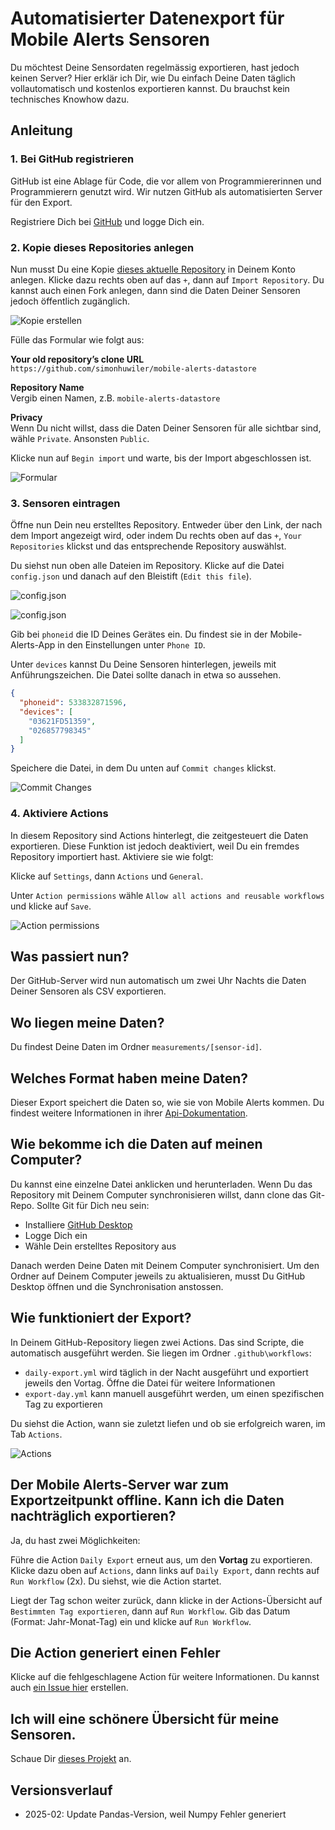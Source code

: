 # Automatisierter Datenexport für Mobile Alerts Sensoren
Du möchtest Deine Sensordaten regelmässig exportieren, hast jedoch keinen Server? Hier erklär ich Dir, wie Du einfach Deine Daten täglich vollautomatisch und kostenlos exportieren kannst. Du brauchst kein technisches Knowhow dazu.

## Anleitung
### 1. Bei GitHub registrieren
GitHub ist eine Ablage für Code, die vor allem von Programmiererinnen und Programmierern genutzt wird. Wir nutzen GitHub als automatisierten Server für den Export.

Registriere Dich bei [GitHub](https://github.com/) und logge Dich ein.

### 2. Kopie dieses Repositories anlegen
Nun musst Du eine Kopie [dieses aktuelle Repository](https://github.com/simonhuwiler/mobile-alerts-datastore) in Deinem Konto anlegen. Klicke dazu rechts oben auf das `+`, dann auf `Import Repository`. Du kannst auch einen Fork anlegen, dann sind die Daten Deiner Sensoren jedoch öffentlich zugänglich.

![Kopie erstellen](./_doc/import.png)

Fülle das Formular wie folgt aus:

**Your old repository’s clone URL**  
`https://github.com/simonhuwiler/mobile-alerts-datastore`

**Repository Name**  
Vergib einen Namen, z.B. `mobile-alerts-datastore`

**Privacy**  
Wenn Du nicht willst, dass die Daten Deiner Sensoren für alle sichtbar sind, wähle `Private`. Ansonsten `Public`.

Klicke nun auf `Begin import` und warte, bis der Import abgeschlossen ist.

![Formular](./_doc/importform.png)

### 3. Sensoren eintragen
Öffne nun Dein neu erstelltes Repository. Entweder über den Link, der nach dem Import angezeigt wird, oder indem Du rechts oben auf das `+`, `Your Repositories` klickst und das entsprechende Repository auswählst.

Du siehst nun oben alle Dateien im Repository. Klicke auf die Datei `config.json` und danach auf den Bleistift (`Edit this file`).

![config.json](./_doc/clickconfig.png)

![config.json](./_doc/edit.png)

Gib bei `phoneid` die ID Deines Gerätes ein. Du findest sie in der Mobile-Alerts-App in den Einstellungen unter `Phone ID`.

Unter `devices` kannst Du Deine Sensoren hinterlegen, jeweils mit Anführungszeichen. Die Datei sollte danach in etwa so aussehen.
```json
{
  "phoneid": 533832871596,
  "devices": [
    "03621FD51359",
    "026857798345"
  ]
}
```

Speichere die Datei, in dem Du unten auf `Commit changes` klickst.

![Commit Changes](./_doc/commit.png)

### 4. Aktiviere Actions
In diesem Repository sind Actions hinterlegt, die zeitgesteuert die Daten exportieren. Diese Funktion ist jedoch deaktiviert, weil Du ein fremdes Repository importiert hast. Aktiviere sie wie folgt:

Klicke auf `Settings`, dann `Actions` und `General`.

Unter `Action permissions` wähle `Allow all actions and reusable workflows` und klicke auf `Save`.

![Action permissions](./_doc/permission.png)


## Was passiert nun?
Der GitHub-Server wird nun automatisch um zwei Uhr Nachts die Daten Deiner Sensoren als CSV exportieren.

## Wo liegen meine Daten?
Du findest Deine Daten im Ordner `measurements/[sensor-id]`.

## Welches Format haben meine Daten?
Dieser Export speichert die Daten so, wie sie von Mobile Alerts kommen. Du findest weitere Informationen in ihrer [Api-Dokumentation](https://mobile-alerts.eu/info/public_server_api_documentation.pdf).

## Wie bekomme ich die Daten auf meinen Computer?
Du kannst eine einzelne Datei anklicken und herunterladen. Wenn Du das Repository mit Deinem Computer synchronisieren willst, dann clone das Git-Repo. Sollte Git für Dich neu sein:
* Installiere [GitHub Desktop](https://desktop.github.com/)
* Logge Dich ein
* Wähle Dein erstelltes Repository aus

Danach werden Deine Daten mit Deinem Computer synchronisiert. Um den Ordner auf Deinem Computer jeweils zu aktualisieren, musst Du GitHub Desktop öffnen und die Synchronisation anstossen.

## Wie funktioniert der Export?
In Deinem GitHub-Repository liegen zwei Actions. Das sind Scripte, die automatisch ausgeführt werden. Sie liegen im Ordner `.github\workflows`:
* `daily-export.yml` wird täglich in der Nacht ausgeführt und exportiert jeweils den Vortag. Öffne die Datei für weitere Informationen
* `export-day.yml` kann manuell ausgeführt werden, um einen spezifischen Tag zu exportieren

Du siehst die Action, wann sie zuletzt liefen und ob sie erfolgreich waren, im Tab `Actions`.

![Actions](./_doc/actions.png)

## Der Mobile Alerts-Server war zum Exportzeitpunkt offline. Kann ich die Daten nachträglich exportieren?
Ja, du hast zwei Möglichkeiten:

Führe die Action `Daily Export` erneut aus, um den **Vortag** zu exportieren. Klicke dazu oben auf `Actions`, dann links auf `Daily Export`, dann rechts auf `Run Workflow` (2x). Du siehst, wie die Action startet.

Liegt der Tag schon weiter zurück, dann klicke in der Actions-Übersicht auf `Bestimmten Tag exportieren`, dann auf `Run Workflow`. Gib das Datum (Format: Jahr-Monat-Tag) ein und klicke auf `Run Workflow`.

## Die Action generiert einen Fehler
Klicke auf die fehlgeschlagene Action für weitere Informationen. Du kannst auch [ein Issue hier](https://github.com/simonhuwiler/mobile-alerts-datastore/issues) erstellen.

## Ich will eine schönere Übersicht für meine Sensoren.
Schaue Dir [dieses Projekt](https://github.com/simonhuwiler/mobilealerts-client) an.

## Versionsverlauf
* 2025-02: Update Pandas-Version, weil Numpy Fehler generiert